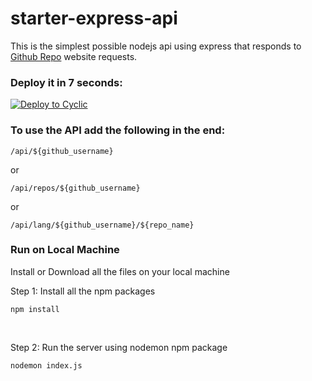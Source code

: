 # starter-express-api

This is the simplest possible nodejs api using express that responds to [Github Repo](https://github-website.vercel.app/) website requests.

### Deploy it in 7 seconds: 
[![Deploy to Cyclic](https://deploy.cyclic.app/button.svg)](https://deploy.cyclic.app/)

### To use the API add the following in the end:

```
/api/${github_username}
```
or

```
/api/repos/${github_username}
```

or

```
/api/lang/${github_username}/${repo_name}
```



### Run on Local Machine

Install or Download all the files on your local machine
<br>

Step 1: Install all the npm packages

```
npm install
```
<br>

Step 2: Run the server using nodemon npm package

```
nodemon index.js
```
